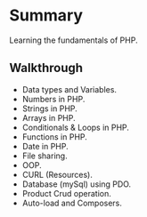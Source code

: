 # Summary
Learning the fundamentals of PHP.

## Walkthrough
* Data types and Variables.
* Numbers in PHP.
* Strings in PHP.
* Arrays in PHP.
* Conditionals & Loops in PHP.
* Functions in PHP.
* Date in PHP.
* File sharing.
* OOP.
* CURL (Resources).
* Database (mySql) using PDO.
* Product Crud operation.
* Auto-load and Composers.